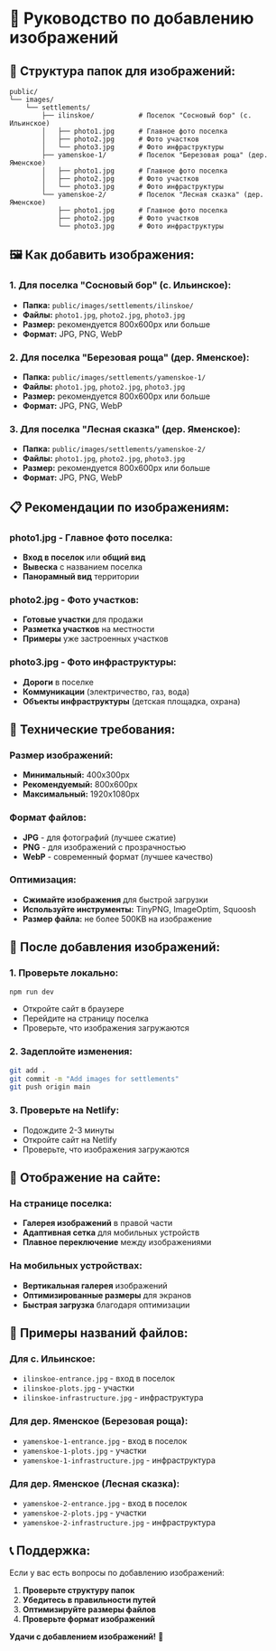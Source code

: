 # 📸 Руководство по добавлению изображений

## 📁 Структура папок для изображений:

```
public/
└── images/
    └── settlements/
        ├── ilinskoe/           # Поселок "Сосновый бор" (с. Ильинское)
        │   ├── photo1.jpg      # Главное фото поселка
        │   ├── photo2.jpg      # Фото участков
        │   └── photo3.jpg      # Фото инфраструктуры
        ├── yamenskoe-1/        # Поселок "Березовая роща" (дер. Яменское)
        │   ├── photo1.jpg      # Главное фото поселка
        │   ├── photo2.jpg      # Фото участков
        │   └── photo3.jpg      # Фото инфраструктуры
        └── yamenskoe-2/        # Поселок "Лесная сказка" (дер. Яменское)
            ├── photo1.jpg      # Главное фото поселка
            ├── photo2.jpg      # Фото участков
            └── photo3.jpg      # Фото инфраструктуры
```

## 🖼️ Как добавить изображения:

### 1. **Для поселка "Сосновый бор" (с. Ильинское):**

- **Папка:** `public/images/settlements/ilinskoe/`
- **Файлы:** `photo1.jpg`, `photo2.jpg`, `photo3.jpg`
- **Размер:** рекомендуется 800x600px или больше
- **Формат:** JPG, PNG, WebP

### 2. **Для поселка "Березовая роща" (дер. Яменское):**

- **Папка:** `public/images/settlements/yamenskoe-1/`
- **Файлы:** `photo1.jpg`, `photo2.jpg`, `photo3.jpg`
- **Размер:** рекомендуется 800x600px или больше
- **Формат:** JPG, PNG, WebP

### 3. **Для поселка "Лесная сказка" (дер. Яменское):**

- **Папка:** `public/images/settlements/yamenskoe-2/`
- **Файлы:** `photo1.jpg`, `photo2.jpg`, `photo3.jpg`
- **Размер:** рекомендуется 800x600px или больше
- **Формат:** JPG, PNG, WebP

## 📋 Рекомендации по изображениям:

### **photo1.jpg - Главное фото поселка:**

- **Вход в поселок** или **общий вид**
- **Вывеска** с названием поселка
- **Панорамный вид** территории

### **photo2.jpg - Фото участков:**

- **Готовые участки** для продажи
- **Разметка участков** на местности
- **Примеры** уже застроенных участков

### **photo3.jpg - Фото инфраструктуры:**

- **Дороги** в поселке
- **Коммуникации** (электричество, газ, вода)
- **Объекты инфраструктуры** (детская площадка, охрана)

## 🔧 Технические требования:

### **Размер изображений:**

- **Минимальный:** 400x300px
- **Рекомендуемый:** 800x600px
- **Максимальный:** 1920x1080px

### **Формат файлов:**

- **JPG** - для фотографий (лучшее сжатие)
- **PNG** - для изображений с прозрачностью
- **WebP** - современный формат (лучшее качество)

### **Оптимизация:**

- **Сжимайте изображения** для быстрой загрузки
- **Используйте инструменты:** TinyPNG, ImageOptim, Squoosh
- **Размер файла:** не более 500KB на изображение

## 🚀 После добавления изображений:

### 1. **Проверьте локально:**

```bash
npm run dev
```

- Откройте сайт в браузере
- Перейдите на страницу поселка
- Проверьте, что изображения загружаются

### 2. **Задеплойте изменения:**

```bash
git add .
git commit -m "Add images for settlements"
git push origin main
```

### 3. **Проверьте на Netlify:**

- Подождите 2-3 минуты
- Откройте сайт на Netlify
- Проверьте, что изображения загружаются

## 📱 Отображение на сайте:

### **На странице поселка:**

- **Галерея изображений** в правой части
- **Адаптивная сетка** для мобильных устройств
- **Плавное переключение** между изображениями

### **На мобильных устройствах:**

- **Вертикальная галерея** изображений
- **Оптимизированные размеры** для экранов
- **Быстрая загрузка** благодаря оптимизации

## 🎯 Примеры названий файлов:

### **Для с. Ильинское:**

- `ilinskoe-entrance.jpg` - вход в поселок
- `ilinskoe-plots.jpg` - участки
- `ilinskoe-infrastructure.jpg` - инфраструктура

### **Для дер. Яменское (Березовая роща):**

- `yamenskoe-1-entrance.jpg` - вход в поселок
- `yamenskoe-1-plots.jpg` - участки
- `yamenskoe-1-infrastructure.jpg` - инфраструктура

### **Для дер. Яменское (Лесная сказка):**

- `yamenskoe-2-entrance.jpg` - вход в поселок
- `yamenskoe-2-plots.jpg` - участки
- `yamenskoe-2-infrastructure.jpg` - инфраструктура

## 📞 Поддержка:

Если у вас есть вопросы по добавлению изображений:

1. **Проверьте структуру папок**
2. **Убедитесь в правильности путей**
3. **Оптимизируйте размеры файлов**
4. **Проверьте формат изображений**

**Удачи с добавлением изображений!** 📸
